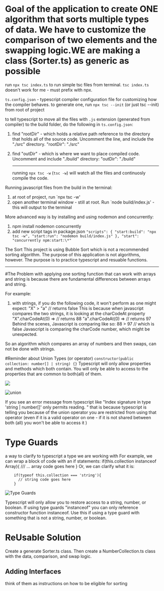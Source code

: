 # Goal of the application to create ONE algorithm that sorts multiple types of data. We have to customize the comparison of two elements and the swapping logic.WE are making a class (Sorter.ts) as generic as possible

run `npx tsc index.ts` to run simple tsc files from terminal. `tsc index.ts` doesn't work for me - must prefix with npx.

`ts.config.json` - typescript compiler configuration file for customizing how the compiler behaves.
to generate one, run `npx tsc --init` (or just tsc --init) from root of project

to tell typescript to move all the files with `.js` extension (generated from compiler) to the build folder, do the following in `ts.config.json`:

1. find "rootDir" - which holds a relative path reference to the directory that holds all of the source code. Uncomment the line, and include the "./src" directory.
   "rootDir": "./src"
2. find "outDir" - which is where we want to place compiled code. Uncomment and include "./build" directory:
   "outDir": "./build"

   ***

   running `npx tsc -w` (`tsc -w`) will watch all the files and continuosly compile the code.

Running javascript files from
the build in the terminal:

1. at root of project, run `npx tsc -w'
2. open another terminal window - still at root. Run `node build/index.js' - this will output to the terminal

More advanced way is by installing and using nodemon and concurrently:

1. npm install nodemon concurrently
2. add new script tags in package.json
   `"scripts": { "start:build": "npx tsc -w", "start:run": "nodemon build/index.js" }, "start": "concurrently npm:start:\*"`

The Sort
This project is using Bubble Sort which is not a recommended sorting algorithm. The purpose of this application is not algorithms, however. The purpose is to practice typescript and resuable functions.

---

#The Problem with applying one sorting function that can work with arrays and string is because there are fundamental differences between arrays and string.

For example:

1. with strings, if you do the following code, it won't perform as one might expect:
   "X" > "a"
   // returns false
   This is because when javascript compares the two strings, it is looking at the charCodeAt property
   "X".charCodeAt(0) => // returns 88
   "a".charCodeAt(0) => // returns 97
   Behind the scenes, Javascript is comparing like so:
   88 > 97 // which is false
   Javascript is comparing the charCode number, which might be unexpected.

So an algorithm which compares an array of numbers and then swaps, can not be done with strings.

#Reminder about Union Types (or operator)
`constructor(public collection: number[] | string) {}`
Typescript will only allow properties and methods which both contain. You will only be able to access to the properties that are common to both(all) of them.

<img src="![union](https://user-images.githubusercontent.com/29784328/84605484-999a9580-ae6b-11ea-9341-7b635966de52.png)">

![union](https://user-images.githubusercontent.com/29784328/84605484-999a9580-ae6b-11ea-9341-7b635966de52.png)

If you see an error message from typescript like "Index signature in type 'string | number[]' only permits reading. " that is because typescript is telling you because of the union operator you are restricted from using that operator (even if it is a valid operator on one - if it is not shared between both (all) you won't be able to access it )

# Type Guards

a way to clarify to typescript a type we are working with
For example, we can wrap a block of code with an if statements:
if(this.collection instanceof Array){
/// ... array code goes here
}
Or, we can clarify what it is:

        if(typeof this.collection === 'string'){
          // string code goes here
        }

![Type Guards](https://user-images.githubusercontent.com/29784328/84605811-44ac4e80-ae6e-11ea-94e3-cf06191c7bb1.png)

Typescript will only allow you to restore access to a string, number, or boolean.
If using type guards "instanceof" you can only reference constructor function instanceof. Use this if using a type guard with something that is not a string, number, or boolean.

# ReUsable Solution

Create a generate Sorter.ts class. Then create a NumberCollection.ts class with the data, comparison, and swap logic.

## Adding Interfaces

think of them as instructions on how to be eligible for sorting
